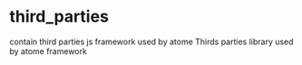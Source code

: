# third_parties
contain third parties js framework used by atome
Thirds parties library used by atome framework
